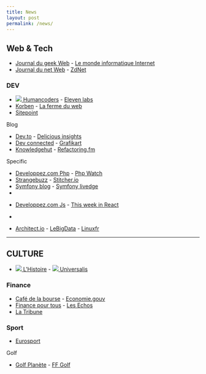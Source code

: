 ```yaml
---
title: News
layout: post 
permalink: /news/ 
---
```


## Web & Tech
- [Journal du geek Web](https://www.journaldugeek.com/category/sur-le-web) - [Le monde informatique Internet](https://www.lemondeinformatique.fr/internet-et-e-business-11.html)
- [Journal du net Web](https://www.journaldunet.com/web-tech) - [ZdNet](https://www.zdnet.fr)

### DEV
- [![](https://news.humancoders.com/assets/favicon-1c28b03a545044e5cf5e0ae8a7b441b1520a9dde57727c86e657f4212fba9c83.ico) Humancoders](https://news.humancoders.com) - [Eleven labs](https://blog.eleven-labs.com)
- [Korben](https://korben.info) - [La ferme du web](https://www.lafermeduweb.net)
- [Sitepoint](https://www.sitepoint.com/blog)

Blog
- [Dev.to](https://dev.to) - [Delicious insights](https://delicious-insights.com/fr/articles-et-tutos)
- [Dev connected](https://devconnected.com) - [Grafikart](https://grafikart.fr/blog) 
- [Knowledgehut](https://www.knowledgehut.com/blog) - [Refactoring.fm](https://refactoring.fm)

Specific
- [Developpez.com Php](https://php.developpez.com) - [Php Watch](https://php.watch)
- [Strangebuzz](https://www.strangebuzz.com/fr) - [Stitcher.io](https://stitcher.io)  
- [Symfony blog](https://symfony.com/blog) - [Symfony livedge](https://symfony.com/blog/category/living-on-the-edge)
-
+ [Developpez.com Js](https://javascript.developpez.com) - [This week in React](https://thisweekinreact.com/articles)
-
+ [Architect.io](https://www.architect.io/blog) - [LeBigData](https://www.lebigdata.fr) - [Linuxfr](https://linuxfr.org)

  
---

  
## CULTURE
- [![](https://www.lhistoire.fr/themes/custom/lhistoire/favicon.ico) L'Histoire](https://www.lhistoire.fr) - [![](https://www.encyclopaedia-universalis.fr/blog/wp-content/uploads/2017/10/cropped-fav-icon-32x32.png) Universalis](https://www.universalis.fr)

### Finance
- [Café de la bourse](https://www.cafedelabourse.com) - [Economie.gouv](https://www.economie.gouv.fr)  
- [Finance pour tous](https://www.lafinancepourtous.com) - [Les Echos](https://www.lesechos.fr)  
- [La Tribune](https://www.latribune.fr)

### Sport
- [Eurosport](https://www.eurosport.fr) 

Golf
- [Golf Planète](https://www.golfplanete.com) - [FF Golf](https://www.ffgolf.org)  
